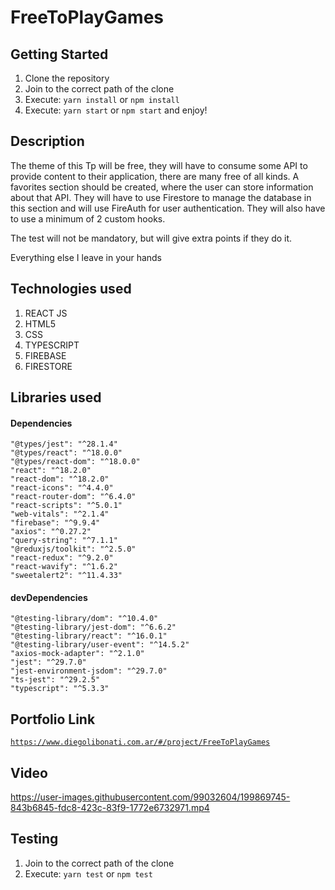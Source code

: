 # FreeToPlayGames

## Getting Started

1. Clone the repository
2. Join to the correct path of the clone
3. Execute: `yarn install` or `npm install`
4. Execute: `yarn start` or `npm start` and enjoy!

## Description

The theme of this Tp will be free, they will have to consume some API to provide content to their application, there are many free of all kinds. A favorites section should be created, where the user can store information about that API. They will have to use Firestore to manage the database in this section and will use FireAuth for user authentication. They will also have to use a minimum of 2 custom hooks.

The test will not be mandatory, but will give extra points if they do it.

Everything else I leave in your hands

## Technologies used

1. REACT JS
2. HTML5
3. CSS
4. TYPESCRIPT
5. FIREBASE
6. FIRESTORE

## Libraries used

#### Dependencies

```
"@types/jest": "^28.1.4"
"@types/react": "^18.0.0"
"@types/react-dom": "^18.0.0"
"react": "^18.2.0"
"react-dom": "^18.2.0"
"react-icons": "^4.4.0"
"react-router-dom": "^6.4.0"
"react-scripts": "^5.0.1"
"web-vitals": "^2.1.4"
"firebase": "^9.9.4"
"axios": "^0.27.2"
"query-string": "^7.1.1"
"@reduxjs/toolkit": "^2.5.0"
"react-redux": "^9.2.0"
"react-wavify": "^1.6.2"
"sweetalert2": "^11.4.33"
```

#### devDependencies

```
"@testing-library/dom": "^10.4.0"
"@testing-library/jest-dom": "^6.6.2"
"@testing-library/react": "^16.0.1"
"@testing-library/user-event": "^14.5.2"
"axios-mock-adapter": "^2.1.0"
"jest": "^29.7.0"
"jest-environment-jsdom": "^29.7.0"
"ts-jest": "^29.2.5"
"typescript": "^5.3.3"
```

## Portfolio Link

[`https://www.diegolibonati.com.ar/#/project/FreeToPlayGames`](https://www.diegolibonati.com.ar/#/project/FreeToPlayGames)

## Video

https://user-images.githubusercontent.com/99032604/199869745-843b6845-fdc8-423c-83f9-1772e6732971.mp4

## Testing

1. Join to the correct path of the clone
2. Execute: `yarn test` or `npm test`
